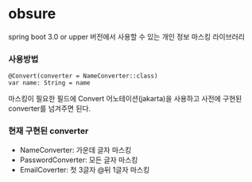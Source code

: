 # obsure

spring boot 3.0 or upper 버전에서 사용할 수 있는 개인 정보 마스킹 라이브러리


### 사용방법
```
@Convert(converter = NameConverter::class)
var name: String = name
```

마스킹이 필요한 필드에 Convert 어노테이션(jakarta)을 사용하고 사전에 구현된 converter를 넘겨주면 된다.

### 현재 구현된 converter
- NameConverter: 가운데 글자 마스킹
- PasswordConverter: 모든 글자 마스킹
- EmailCoverter: 첫 3글자 @뒤 1글자 마스킹
